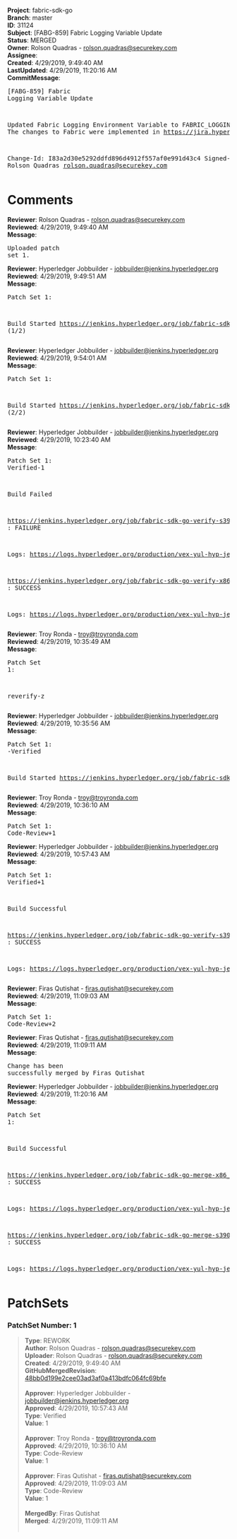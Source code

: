 <strong>Project</strong>: fabric-sdk-go<br><strong>Branch</strong>: master<br><strong>ID</strong>: 31124<br><strong>Subject</strong>: [FABG-859] Fabric Logging Variable Update<br><strong>Status</strong>: MERGED<br><strong>Owner</strong>: Rolson Quadras - rolson.quadras@securekey.com<br><strong>Assignee</strong>:<br><strong>Created</strong>: 4/29/2019, 9:49:40 AM<br><strong>LastUpdated</strong>: 4/29/2019, 11:20:16 AM<br><strong>CommitMessage</strong>:<br><pre>[FABG-859] Fabric Logging Variable Update

Updated Fabric Logging Environment Variable to FABRIC_LOGGING_SPEC. The changes to Fabric were implemented in https://jira.hyperledger.org/browse/FAB-12357.

Change-Id: I83a2d30e5292ddfd896d4912f557af0e991d43c4
Signed-off-by: Rolson Quadras <rolson.quadras@securekey.com>
</pre><h1>Comments</h1><strong>Reviewer</strong>: Rolson Quadras - rolson.quadras@securekey.com<br><strong>Reviewed</strong>: 4/29/2019, 9:49:40 AM<br><strong>Message</strong>: <pre>Uploaded patch set 1.</pre><strong>Reviewer</strong>: Hyperledger Jobbuilder - jobbuilder@jenkins.hyperledger.org<br><strong>Reviewed</strong>: 4/29/2019, 9:49:51 AM<br><strong>Message</strong>: <pre>Patch Set 1:

Build Started https://jenkins.hyperledger.org/job/fabric-sdk-go-verify-s390x/161/ (1/2)</pre><strong>Reviewer</strong>: Hyperledger Jobbuilder - jobbuilder@jenkins.hyperledger.org<br><strong>Reviewed</strong>: 4/29/2019, 9:54:01 AM<br><strong>Message</strong>: <pre>Patch Set 1:

Build Started https://jenkins.hyperledger.org/job/fabric-sdk-go-verify-x86_64/123/ (2/2)</pre><strong>Reviewer</strong>: Hyperledger Jobbuilder - jobbuilder@jenkins.hyperledger.org<br><strong>Reviewed</strong>: 4/29/2019, 10:23:40 AM<br><strong>Message</strong>: <pre>Patch Set 1: Verified-1

Build Failed 

https://jenkins.hyperledger.org/job/fabric-sdk-go-verify-s390x/161/ : FAILURE

Logs: https://logs.hyperledger.org/production/vex-yul-hyp-jenkins-3/fabric-sdk-go-verify-s390x/161

https://jenkins.hyperledger.org/job/fabric-sdk-go-verify-x86_64/123/ : SUCCESS

Logs: https://logs.hyperledger.org/production/vex-yul-hyp-jenkins-3/fabric-sdk-go-verify-x86_64/123</pre><strong>Reviewer</strong>: Troy Ronda - troy@troyronda.com<br><strong>Reviewed</strong>: 4/29/2019, 10:35:49 AM<br><strong>Message</strong>: <pre>Patch Set 1:

reverify-z</pre><strong>Reviewer</strong>: Hyperledger Jobbuilder - jobbuilder@jenkins.hyperledger.org<br><strong>Reviewed</strong>: 4/29/2019, 10:35:56 AM<br><strong>Message</strong>: <pre>Patch Set 1: -Verified

Build Started https://jenkins.hyperledger.org/job/fabric-sdk-go-verify-s390x/162/</pre><strong>Reviewer</strong>: Troy Ronda - troy@troyronda.com<br><strong>Reviewed</strong>: 4/29/2019, 10:36:10 AM<br><strong>Message</strong>: <pre>Patch Set 1: Code-Review+1</pre><strong>Reviewer</strong>: Hyperledger Jobbuilder - jobbuilder@jenkins.hyperledger.org<br><strong>Reviewed</strong>: 4/29/2019, 10:57:43 AM<br><strong>Message</strong>: <pre>Patch Set 1: Verified+1

Build Successful 

https://jenkins.hyperledger.org/job/fabric-sdk-go-verify-s390x/162/ : SUCCESS

Logs: https://logs.hyperledger.org/production/vex-yul-hyp-jenkins-3/fabric-sdk-go-verify-s390x/162</pre><strong>Reviewer</strong>: Firas Qutishat - firas.qutishat@securekey.com<br><strong>Reviewed</strong>: 4/29/2019, 11:09:03 AM<br><strong>Message</strong>: <pre>Patch Set 1: Code-Review+2</pre><strong>Reviewer</strong>: Firas Qutishat - firas.qutishat@securekey.com<br><strong>Reviewed</strong>: 4/29/2019, 11:09:11 AM<br><strong>Message</strong>: <pre>Change has been successfully merged by Firas Qutishat</pre><strong>Reviewer</strong>: Hyperledger Jobbuilder - jobbuilder@jenkins.hyperledger.org<br><strong>Reviewed</strong>: 4/29/2019, 11:20:16 AM<br><strong>Message</strong>: <pre>Patch Set 1:

Build Successful 

https://jenkins.hyperledger.org/job/fabric-sdk-go-merge-x86_64/27/ : SUCCESS

Logs: https://logs.hyperledger.org/production/vex-yul-hyp-jenkins-3/fabric-sdk-go-merge-x86_64/27

https://jenkins.hyperledger.org/job/fabric-sdk-go-merge-s390x/27/ : SUCCESS

Logs: https://logs.hyperledger.org/production/vex-yul-hyp-jenkins-3/fabric-sdk-go-merge-s390x/27</pre><h1>PatchSets</h1><h3>PatchSet Number: 1</h3><blockquote><strong>Type</strong>: REWORK<br><strong>Author</strong>: Rolson Quadras - rolson.quadras@securekey.com<br><strong>Uploader</strong>: Rolson Quadras - rolson.quadras@securekey.com<br><strong>Created</strong>: 4/29/2019, 9:49:40 AM<br><strong>GitHubMergedRevision</strong>: [48bb0d199e2cee03ad3af0a413bdfc064fc69bfe](https://github.com/hyperledger-gerrit-archive/fabric-sdk-go/commit/48bb0d199e2cee03ad3af0a413bdfc064fc69bfe)<br><br><strong>Approver</strong>: Hyperledger Jobbuilder - jobbuilder@jenkins.hyperledger.org<br><strong>Approved</strong>: 4/29/2019, 10:57:43 AM<br><strong>Type</strong>: Verified<br><strong>Value</strong>: 1<br><br><strong>Approver</strong>: Troy Ronda - troy@troyronda.com<br><strong>Approved</strong>: 4/29/2019, 10:36:10 AM<br><strong>Type</strong>: Code-Review<br><strong>Value</strong>: 1<br><br><strong>Approver</strong>: Firas Qutishat - firas.qutishat@securekey.com<br><strong>Approved</strong>: 4/29/2019, 11:09:03 AM<br><strong>Type</strong>: Code-Review<br><strong>Value</strong>: 1<br><br><strong>MergedBy</strong>: Firas Qutishat<br><strong>Merged</strong>: 4/29/2019, 11:09:11 AM<br><br></blockquote>